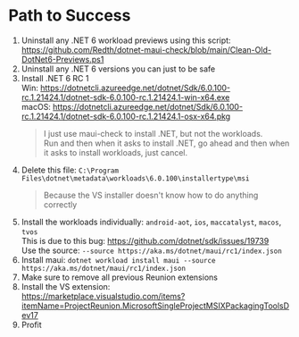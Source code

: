 # Path to Success

1. Uninstall any .NET 6 workload previews using this script:  
   https://github.com/Redth/dotnet-maui-check/blob/main/Clean-Old-DotNet6-Previews.ps1
2. Uninstall any .NET 6 versions you can just to be safe
3. Install .NET 6 RC 1  
   Win: https://dotnetcli.azureedge.net/dotnet/Sdk/6.0.100-rc.1.21424.1/dotnet-sdk-6.0.100-rc.1.21424.1-win-x64.exe   
   macOS: https://dotnetcli.azureedge.net/dotnet/Sdk/6.0.100-rc.1.21424.1/dotnet-sdk-6.0.100-rc.1.21424.1-osx-x64.pkg  
   > I just use maui-check to install .NET, but not the workloads.  
   > Run and then when it asks to install .NET, go ahead and then when it asks to install workloads, just cancel.
4. Delete this file: `C:\Program Files\dotnet\metadata\workloads\6.0.100\installertype\msi`  
   > Because the VS installer doesn't know how to do anything correctly
5. Install the workloads individually: `android-aot`, `ios`, `maccatalyst`, `macos`, `tvos`  
   This is due to this bug: https://github.com/dotnet/sdk/issues/19739  
   Use the source: `--source https://aka.ms/dotnet/maui/rc1/index.json`
6. Install maui: `dotnet workload install maui --source https://aka.ms/dotnet/maui/rc1/index.json`
7. Make sure to remove all previous Reunion extensions
8. Install the VS extension:  
   https://marketplace.visualstudio.com/items?itemName=ProjectReunion.MicrosoftSingleProjectMSIXPackagingToolsDev17
9. Profit